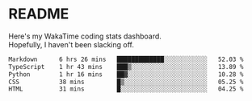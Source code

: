 # README

Here's my WakaTime coding stats dashboard.  
Hopefully, I haven't been slacking off.

<!--START_SECTION:waka-->

```txt
Markdown      6 hrs 26 mins   █████████████░░░░░░░░░░░░   52.03 %
TypeScript    1 hr 43 mins    ███▒░░░░░░░░░░░░░░░░░░░░░   13.89 %
Python        1 hr 16 mins    ██▓░░░░░░░░░░░░░░░░░░░░░░   10.28 %
CSS           38 mins         █▒░░░░░░░░░░░░░░░░░░░░░░░   05.25 %
HTML          31 mins         █░░░░░░░░░░░░░░░░░░░░░░░░   04.25 %
```

<!--END_SECTION:waka-->